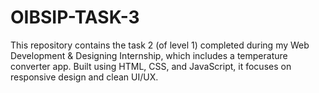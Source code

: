 # OIBSIP-TASK-3
This repository contains the task 2 (of level 1) completed during my Web Development &amp; Designing Internship, which includes a temperature converter app. Built using HTML, CSS, and JavaScript, it focuses on responsive design and clean UI/UX.

